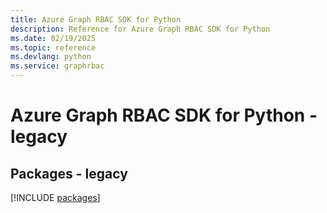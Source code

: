 ```yaml
---
title: Azure Graph RBAC SDK for Python
description: Reference for Azure Graph RBAC SDK for Python
ms.date: 02/19/2025
ms.topic: reference
ms.devlang: python
ms.service: graphrbac
---
```

# Azure Graph RBAC SDK for Python - legacy
## Packages - legacy
[!INCLUDE [packages](graph-rbac-index.md)]